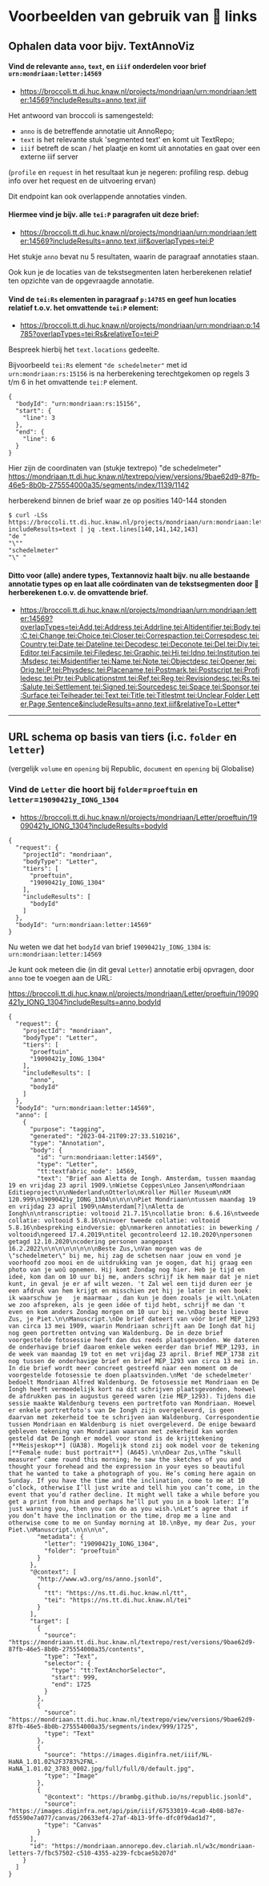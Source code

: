# Voorbeelden van gebruik van 🥦 links

## Ophalen data voor bijv. TextAnnoViz

#### Vind de relevante `anno`, `text`, en `iiif` onderdelen voor brief `urn:mondriaan:letter:14569`

* https://broccoli.tt.di.huc.knaw.nl/projects/mondriaan/urn:mondriaan:letter:14569?includeResults=anno,text,iiif

Het antwoord van broccoli is samengesteld:

* `anno` is de betreffende annotatie uit AnnoRepo;
* `text` is het relevante stuk 'segmented text' en komt uit TextRepo;
* `iiif` betreft de scan / het plaatje en komt uit annotaties en gaat over een externe iiif server

(`profile` en `request` in het resultaat kun je negeren: profiling resp. debug info over het request en de uitvoering ervan)

Dit endpoint kan ook overlappende annotaties vinden. 

#### Hiermee vind je bijv. alle `tei:P` paragrafen uit deze brief:

* https://broccoli.tt.di.huc.knaw.nl/projects/mondriaan/urn:mondriaan:letter:14569?includeResults=anno,text,iiif&overlapTypes=tei:P

Het stukje `anno` bevat nu 5 resultaten, waarin de paragraaf annotaties staan.

Ook kun je de locaties van de tekstsegmenten laten herberekenen relatief ten opzichte van de opgevraagde annotatie.

#### Vind de `tei:Rs` elementen in paragraaf `p:14785` en geef hun locaties relatief t.o.v. het omvattende `tei:P` element:
* https://broccoli.tt.di.huc.knaw.nl/projects/mondriaan/urn:mondriaan:p:14785?overlapTypes=tei:Rs&relativeTo=tei:P

Bespreek hierbij het `text.locations` gedeelte.

Bijvoorbeeld `tei:Rs` element `"de schedelmeter"` met id `urn:mondriaan:rs:15156` is na herberekening terechtgekomen op regels 3 t/m 6 in het omvattende `tei:P` element.

```curl -LSs 'https://broccoli.tt.di.huc.knaw.nl/projects/mondriaan/urn:mondriaan:p:14785?overlapTypes=tei:Rs&relativeTo=tei:P' | jq .text.locations.annotations[0]
{
  "bodyId": "urn:mondriaan:rs:15156",
  "start": {
    "line": 3
  },
  "end": {
    "line": 6
  }
}
```

Hier zijn de coordinaten van (stukje textrepo) "de schedelmeter"
https://mondriaan.tt.di.huc.knaw.nl/textrepo/view/versions/9bae62d9-87fb-46e5-8b0b-275554000a35/segments/index/1139/1142

herberekend binnen de brief waar ze op posities 140-144 stonden
```
$ curl -LSs https://broccoli.tt.di.huc.knaw.nl/projects/mondriaan/urn:mondriaan:letter:14569?includeResults=text | jq .text.lines[140,141,142,143]
"de "
"\""
"schedelmeter"
"\" "
```


#### Ditto voor (alle) andere types, Textannoviz haalt bijv.  nu alle bestaande annotatie types op en laat alle coördinaten van de tekstsegmenten door 🥦 herberekenen t.o.v. de omvattende brief.
* https://broccoli.tt.di.huc.knaw.nl/projects/mondriaan/urn:mondriaan:letter:14569?overlapTypes=tei:Add,tei:Address,tei:Addrline,tei:Altidentifier,tei:Body,tei:C,tei:Change,tei:Choice,tei:Closer,tei:Correspaction,tei:Correspdesc,tei:Country,tei:Date,tei:Dateline,tei:Decodesc,tei:Deconote,tei:Del,tei:Div,tei:Editor,tei:Facsimile,tei:Filedesc,tei:Graphic,tei:Hi,tei:Idno,tei:Institution,tei:Msdesc,tei:Msidentifier,tei:Name,tei:Note,tei:Objectdesc,tei:Opener,tei:Orig,tei:P,tei:Physdesc,tei:Placename,tei:Postmark,tei:Postscript,tei:Profiledesc,tei:Ptr,tei:Publicationstmt,tei:Ref,tei:Reg,tei:Revisiondesc,tei:Rs,tei:Salute,tei:Settlement,tei:Signed,tei:Sourcedesc,tei:Space,tei:Sponsor,tei:Surface,tei:Teiheader,tei:Text,tei:Title,tei:Titlestmt,tei:Unclear,Folder,Letter,Page,Sentence&includeResults=anno,text,iiif&relativeTo=Letter*

---

## URL schema op basis van tiers (i.c. `folder` en `letter`)

(vergelijk `volume` en `opening` bij Republic, `document` en `opening` bij Globalise)

### Vind de `Letter` die hoort bij `folder`=`proeftuin` en `letter`=`19090421y_IONG_1304`
  
  * https://broccoli.tt.di.huc.knaw.nl/projects/mondriaan/Letter/proeftuin/19090421y_IONG_1304?includeResults=bodyId
  
```curl -LSs https://broccoli.tt.di.huc.knaw.nl/projects/mondriaan/Letter/proeftuin/19090421y_IONG_1304?includeResults=bodyId | jq
{
  "request": {
    "projectId": "mondriaan",
    "bodyType": "Letter",
    "tiers": [
      "proeftuin",
      "19090421y_IONG_1304"
    ],
    "includeResults": [
      "bodyId"
    ]
  },
  "bodyId": "urn:mondriaan:letter:14569"
}
```

Nu weten we dat het ```bodyId``` van brief ```19090421y_IONG_1304``` is: ```urn:mondriaan:letter:14569```

Je kunt ook meteen die (in dit geval ```Letter```) annotatie erbij opvragen, door ```anno``` toe te voegen aan de URL:

https://broccoli.tt.di.huc.knaw.nl/projects/mondriaan/Letter/proeftuin/19090421y_IONG_1304?includeResults=anno,bodyId

```curl -LSs https://broccoli.tt.di.huc.knaw.nl/projects/mondriaan/Letter/proeftuin/19090421y_IONG_1304?includeResults=anno,bodyId | jq
{
  "request": {
    "projectId": "mondriaan",
    "bodyType": "Letter",
    "tiers": [
      "proeftuin",
      "19090421y_IONG_1304"
    ],
    "includeResults": [
      "anno",
      "bodyId"
    ]
  },
  "bodyId": "urn:mondriaan:letter:14569",
  "anno": [
    {
      "purpose": "tagging",
      "generated": "2023-04-21T09:27:33.510216",
      "type": "Annotation",
      "body": {
        "id": "urn:mondriaan:letter:14569",
        "type": "Letter",
        "tt:textfabric_node": 14569,
        "text": "Brief aan Aletta de Iongh. Amsterdam, tussen maandag 19 en vrijdag 23 april 1909.\nWietse Coppes\nLeo Jansen\nMondriaan Editieproject\n\nNederland\nOtterlo\nKröller Müller Museum\nKM 120.999\n19090421y_IONG_1304\n\n\n\nPiet Mondriaan\ntussen maandag 19 en vrijdag 23 april 1909\nAmsterdam[?]\nAletta de Iongh\n\ntranscriptie: voltooid 21.7.15\ncollatie bron: 6.6.16\ntweede collatie: voltooid 5.8.16\ninvoer tweede collatie: voltooid 5.8.16\nbespreking eindversie: gb\nmarkeren annotaties: in bewerking / voltooid\ngereed 17.4.2019\ntitel gecontroleerd 12.10.2020\npersonen getagd 12.10.2020\ncodering personen aangepast 16.2.2022\n\n\n\n\n\n\n\nBeste Zus,\nVan morgen was de \"schedelmeter\" bij me, hij zag de schetsen naar jouw en vond je voorhoofd zoo mooi en de uitdrukking van je oogen, dat hij graag een photo van je woû opnemen. Hij komt Zondag nog hier. Heb je tijd en ideé, kom dan om 10 uur bij me, anders schrijf ik hem maar dat je niet kunt, in geval je er af wilt wezen. 't Zal wel een tijd duren eer je een afdruk van hem krijgt en misschien zet hij je later in een boek: ik waarschuw je   je maarmaar , dan kun je doen zooals je wilt.\nLaten we zoo afspreken, als je geen idée of tijd hebt, schrijf me dan 't even en kom anders Zondag morgen om 10 uur bij me.\nDag beste lieve Zus, je Piet.\n\nManuscript.\nDe brief dateert van vóór brief MEP_1293 van circa 13 mei 1909, waarin Mondriaan schrijft aan De Iongh dat hij nog geen portretten ontving van Waldenburg. De in deze brief voorgestelde fotosessie heeft dan dus reeds plaatsgevonden. We dateren de onderhavige brief daarom enkele weken eerder dan brief MEP_1293, in de week van maandag 19 tot en met vrijdag 23 april. Brief MEP_1738 zit nog tussen de onderhavige brief en brief MEP_1293 van circa 13 mei in. In die brief wordt meer concreet gestreefd naar een moment om de voorgestelde fotosessie te doen plaatsvinden.\nMet 'de schedelmeter' bedoelt Mondriaan Alfred Waldenburg. De fotosessie met Mondriaan en De Iongh heeft vermoedelijk kort na dit schrijven plaatsgevonden, hoewel de afdrukken pas in augustus gereed waren (zie MEP_1293). Tijdens die sessie maakte Waldenburg tevens een portretfoto van Mondriaan. Hoewel er enkele portretfoto's van De Iongh zijn overgeleverd, is geen daarvan met zekerheid toe te schrijven aan Waldenburg. Correspondentie tussen Mondriaan en Waldenburg is niet overgeleverd. De enige bewaard gebleven tekening van Mondriaan waarvan met zekerheid kan worden gesteld dat De Iongh er model voor stond is de krijttekening [**Meisjeskop**] (UA38). Mogelijk stond zij ook model voor de tekening [**Female nude: bust portrait**] (A645).\n\nDear Zus,\nThe “skull measurer” came round this morning; he saw the sketches of you and thought your forehead and the expression in your eyes so beautiful that he wanted to take a photograph of you. He’s coming here again on Sunday. If you have the time and the inclination, come to me at 10 o’clock, otherwise I’ll just write and tell him you can’t come, in the event that you’d rather decline. It might well take a while before you get a print from him and perhaps he’ll put you in a book later: I’m just warning you, then you can do as you wish.\nLet’s agree that if you don’t have the inclination or the time, drop me a line and otherwise come to me on Sunday morning at 10.\nBye, my dear Zus, your Piet.\nManuscript.\n\n\n\n",
        "metadata": {
          "letter": "19090421y_IONG_1304",
          "folder": "proeftuin"
        }
      },
      "@context": [
        "http://www.w3.org/ns/anno.jsonld",
        {
          "tt": "https://ns.tt.di.huc.knaw.nl/tt",
          "tei": "https://ns.tt.di.huc.knaw.nl/tei"
        }
      ],
      "target": [
        {
          "source": "https://mondriaan.tt.di.huc.knaw.nl/textrepo/rest/versions/9bae62d9-87fb-46e5-8b0b-275554000a35/contents",
          "type": "Text",
          "selector": {
            "type": "tt:TextAnchorSelector",
            "start": 999,
            "end": 1725
          }
        },
        {
          "source": "https://mondriaan.tt.di.huc.knaw.nl/textrepo/view/versions/9bae62d9-87fb-46e5-8b0b-275554000a35/segments/index/999/1725",
          "type": "Text"
        },
        {
          "source": "https://images.diginfra.net/iiif/NL-HaNA_1.01.02%2F3783%2FNL-HaNA_1.01.02_3783_0002.jpg/full/full/0/default.jpg",
          "type": "Image"
        },
        {
          "@context": "https://brambg.github.io/ns/republic.jsonld",
          "source": "https://images.diginfra.net/api/pim/iiif/67533019-4ca0-4b08-b87e-fd5590e7a077/canvas/20633ef4-27af-4b13-9ffe-dfc0f9dad1d7",
          "type": "Canvas"
        }
      ],
      "id": "https://mondriaan.annorepo.dev.clariah.nl/w3c/mondriaan-letters-7/fbc57502-c510-4355-a239-fcbcae5b207d"
    }
  ]
}
```